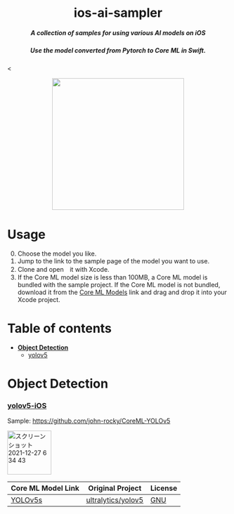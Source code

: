 # <div align="center">ios-ai-sampler</div>
##### <div align="center">A collection of samples for using various AI models on iOS</div>
##### <div align="center">Use the model converted from Pytorch to Core ML in Swift.</div>

<<p align="center">
<img src=https://github.com/john-rocky/ios-ai-sampler/assets/23278992/cddb76d7-289f-4e50-afbd-a71cc914de7f width=300>
</p>

# Usage
0. Choose the model you like.
1. Jump to the link to the sample page of the model you want to use.
2. Clone and open　it with Xcode.
3. If the Core ML model size is less than 100MB, a Core ML model is bundled with the sample project.
   If the Core ML model is not bundled, download it from the [Core ML Models](https://github.com/john-rocky/CoreML-Models) link and drag and drop it into your Xcode project.

# Table of contents

- [**Object Detection**](#object-detection)
  - [yolov5](#yolov5)

# Object Detection

### [yolov5-iOS](https://github.com/john-rocky/CoreML-YOLOv5)
Sample: https://github.com/john-rocky/CoreML-YOLOv5

<img width="100" alt="スクリーンショット 2021-12-27 6 34 43" src="https://user-images.githubusercontent.com/23278992/147620103-ef113d22-eb7a-4399-a9fa-58970e3896b1.PNG">

| Core ML Model Link | Original Project | License  | 
| -------------  | ------------- |------------- |
|[YOLOv5s](https://drive.google.com/file/d/1KT-9eKO4F-LYIJVYJg7dy2LEW_hVUq0M/view?usp=sharing)|[ultralytics/yolov5](https://github.com/ultralytics/yolov5)|[GNU](https://github.com/ultralytics/yolov5/blob/master/LICENSE)|

